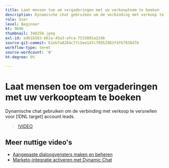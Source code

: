 ```yaml
---
title: Laat mensen toe om vergaderingen met uw verkoopteam te boeken
description: Dynamische chat gebruiken om de verbinding met verkoop te versnellen voor [!DNL target] account leads.
role: User
level: Beginner
kt: 9696
thumbnail: 340258.jpeg
exl-id: ad61b583-b62a-45a3-afca-7533891a224b
source-git-commit: 61eb7a8264c77c5ee147c76952983f4f67938d7b
workflow-type: tm+mt
source-wordcount: '0'
ht-degree: 0%

---
```


# Laat mensen toe om vergaderingen met uw verkoopteam te boeken

Dynamische chat gebruiken om de verbinding met verkoop te versnellen voor [!DNL target] account leads.

>[!VIDEO](https://video.tv.adobe.com/v/340258/?quality=12&learn=on)

## Meer nuttige video&#39;s

* [Aangepaste dialoogvensters maken en beheren](dialogue-management.md)
* [Marketo-integratie activeren met Dynamic Chat](marketo-integration.md)
